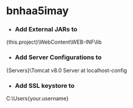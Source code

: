 # bnhaa5imay

* ### Add External JARs to
{this.project}\WebContent\WEB-INF\lib


* ### Add Server Configurations to
{Servers}\Tomcat v8.0 Server at localhost-config


* ### Add SSL keystore to
C:\Users\{your.username}
